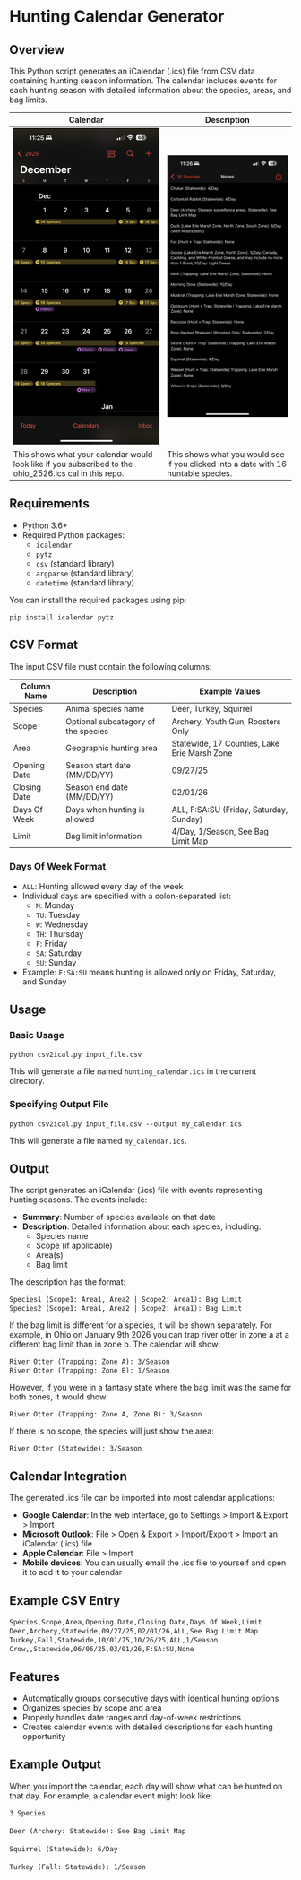 # Hunting Calendar Generator

## Overview
This Python script generates an iCalendar (.ics) file from CSV data containing hunting season information. The calendar includes events for each hunting season with detailed information about the species, areas, and bag limits.

| Calendar                                                                                               | Description                                                                        |
|--------------------------------------------------------------------------------------------------------|------------------------------------------------------------------------------------|
| ![Screenshot 1](./screenshots/calendar.png)                                                            | ![Screenshot 2](./screenshots/description.png)                                     |
| This shows what your calendar would look like if you subscribed to the ohio_2526.ics cal in this repo. | This shows what you would see if you clicked into a date with 16 huntable species. |

## Requirements
- Python 3.6+
- Required Python packages:
    - `icalendar`
    - `pytz`
    - `csv` (standard library)
    - `argparse` (standard library)
    - `datetime` (standard library)

You can install the required packages using pip:
```
pip install icalendar pytz
```

## CSV Format
The input CSV file must contain the following columns:

| Column Name | Description | Example Values |
|-------------|-------------|----------------|
| Species | Animal species name | Deer, Turkey, Squirrel |
| Scope | Optional subcategory of the species | Archery, Youth Gun, Roosters Only |
| Area | Geographic hunting area | Statewide, 17 Counties, Lake Erie Marsh Zone |
| Opening Date | Season start date (MM/DD/YY) | 09/27/25 |
| Closing Date | Season end date (MM/DD/YY) | 02/01/26 |
| Days Of Week | Days when hunting is allowed | ALL, F:SA:SU (Friday, Saturday, Sunday) |
| Limit | Bag limit information | 4/Day, 1/Season, See Bag Limit Map |

### Days Of Week Format
- `ALL`: Hunting allowed every day of the week
- Individual days are specified with a colon-separated list:
    - `M`: Monday
    - `TU`: Tuesday
    - `W`: Wednesday
    - `TH`: Thursday
    - `F`: Friday
    - `SA`: Saturday
    - `SU`: Sunday
- Example: `F:SA:SU` means hunting is allowed only on Friday, Saturday, and Sunday

## Usage

### Basic Usage
```
python csv2ical.py input_file.csv
```

This will generate a file named `hunting_calendar.ics` in the current directory.

### Specifying Output File
```
python csv2ical.py input_file.csv --output my_calendar.ics
```

This will generate a file named `my_calendar.ics`.

## Output
The script generates an iCalendar (.ics) file with events representing hunting seasons. The events include:

- **Summary**: Number of species available on that date
- **Description**: Detailed information about each species, including:
    - Species name
    - Scope (if applicable)
    - Area(s)
    - Bag limit

The description has the format:
```
Species1 (Scope1: Area1, Area2 | Scope2: Area1): Bag Limit
Species2 (Scope1: Area1, Area2 | Scope2: Area1): Bag Limit
```

If the bag limit is different for a species, it will be shown separately.
For example, in Ohio on January 9th 2026 you can trap river otter in zone a at a different bag limit than in zone b. The calendar will show:
```
River Otter (Trapping: Zone A): 3/Season
River Otter (Trapping: Zone B): 1/Season
```
However, if you were in a fantasy state where the bag limit was the same for both zones, it would show:
```
River Otter (Trapping: Zone A, Zone B): 3/Season
```

If there is no scope, the species will just show the area:
```
River Otter (Statewide): 3/Season
```

## Calendar Integration
The generated .ics file can be imported into most calendar applications:

- **Google Calendar**: In the web interface, go to Settings > Import & Export > Import
- **Microsoft Outlook**: File > Open & Export > Import/Export > Import an iCalendar (.ics) file
- **Apple Calendar**: File > Import
- **Mobile devices**: You can usually email the .ics file to yourself and open it to add it to your calendar

## Example CSV Entry
```csv
Species,Scope,Area,Opening Date,Closing Date,Days Of Week,Limit
Deer,Archery,Statewide,09/27/25,02/01/26,ALL,See Bag Limit Map
Turkey,Fall,Statewide,10/01/25,10/26/25,ALL,1/Season
Crow,,Statewide,06/06/25,03/01/26,F:SA:SU,None
```

## Features
- Automatically groups consecutive days with identical hunting options
- Organizes species by scope and area
- Properly handles date ranges and day-of-week restrictions
- Creates calendar events with detailed descriptions for each hunting opportunity

## Example Output
When you import the calendar, each day will show what can be hunted on that day. For example, a calendar event might look like:

```
3 Species

Deer (Archery: Statewide): See Bag Limit Map

Squirrel (Statewide): 6/Day

Turkey (Fall: Statewide): 1/Season
```